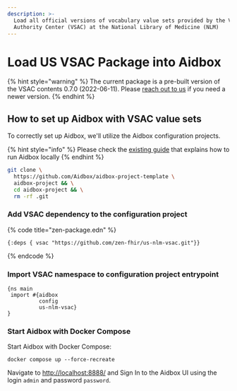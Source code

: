 ```yaml
---
description: >-
  Load all official versions of vocabulary value sets provided by the Value Set
  Authority Center (VSAC) at the National Library of Medicine (NLM)
---
```


# Load US VSAC Package into Aidbox

{% hint style="warning" %}
The current package is a pre-built version of the VSAC contents 0.7.0 (2022-06-11). Please [reach out to us](../../../contact-us.md) if you need a newer version.
{% endhint %}

## How to set up Aidbox with VSAC value sets

To correctly set up Aidbox, we'll utilize the Aidbox configuration projects.&#x20;

{% hint style="info" %}
Please check the [existing guide](../../../getting-started-1/run-aidbox/run-aidbox-locally-with-docker.md) that explains how to run Aidbox locally      &#x20;
{% endhint %}

```sh
git clone \
  https://github.com/Aidbox/aidbox-project-template \
  aidbox-project && \
  cd aidbox-project && \
  rm -rf .git
```

### Add VSAC dependency to the configuration project

{% code title="zen-package.edn" %}
```
{:deps { vsac "https://github.com/zen-fhir/us-nlm-vsac.git"}}
```
{% endcode %}

### Import VSAC namespace to configuration project entrypoint

```
{ns main
 import #{aidbox
          config
          us-nlm-vsac}
}
```

### Start Aidbox with Docker Compose

Start Aidbox with Docker Compose:

```shell
docker compose up --force-recreate
```

Navigate to [http://localhost:8888/](http://localhost:8888/) and Sign In to the Aidbox UI using the login `admin` and password `password`.

